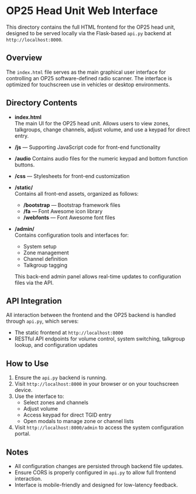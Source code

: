 # OP25 Head Unit Web Interface

This directory contains the full HTML frontend for the OP25 head unit, designed to be served locally via the Flask-based `api.py` backend at `http://localhost:8000`.

## Overview

The `index.html` file serves as the main graphical user interface for controlling an OP25 software-defined radio scanner. The interface is optimized for touchscreen use in vehicles or desktop environments.

## Directory Contents

- **index.html**  
  The main UI for the OP25 head unit. Allows users to view zones, talkgroups, change channels, adjust volume, and use a keypad for direct entry.
- **/js** — Supporting JavaScript code for front-end functionality
- **/audio** Contains audio files for the numeric keypad and bottom function buttons.
- **/css** — Stylesheets for front-end customization

- **/static/**  
  Contains all front-end assets, organized as follows:
  - **/bootstrap** — Bootstrap framework files
  - **/fa** — Font Awesome icon library
  - **/webfonts** — Font Awesome font files

- **/admin/**  
  Contains configuration tools and interfaces for:
  - System setup
  - Zone management
  - Channel definition
  - Talkgroup tagging

  This back-end admin panel allows real-time updates to configuration files via the API.

## API Integration

All interaction between the frontend and the OP25 backend is handled through `api.py`, which serves:
- The static frontend at `http://localhost:8000`
- RESTful API endpoints for volume control, system switching, talkgroup lookup, and configuration updates

## How to Use

1. Ensure the `api.py` backend is running.
2. Visit `http://localhost:8000` in your browser or on your touchscreen device.
3. Use the interface to:
   - Select zones and channels
   - Adjust volume
   - Access keypad for direct TGID entry
   - Open modals to manage zone or channel lists
4. Visit `http://localhost:8000/admin` to access the system configuration portal.

## Notes

- All configuration changes are persisted through backend file updates.
- Ensure CORS is properly configured in `api.py` to allow full frontend interaction.
- Interface is mobile-friendly and designed for low-latency feedback.
